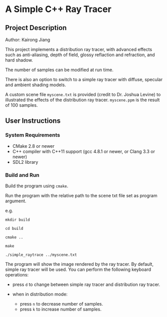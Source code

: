 # A Simple C++ Ray Tracer

## Project Description

Author: Kairong Jiang

This project implements a distribution ray tracer, with advanced effects such as anti-aliasing, depth of field, glossy reflaction and refraction, and hard shadow.

The number of samples can be modified at run time.

There is also an option to switch to a simple ray tracer with diffuse, specular and ambient shading models.

A custom scene file ```myscene.txt``` is provided (credit to Dr. Joshua Levine) to illustrated the effects of the distribution ray tracer. ```myscene.ppm``` is the result of 100 samples.

## User Instructions

### System Requirements

* CMake 2.8 or newer
* C++ compiler with C++11 support (gcc 4.8.1 or newer, or Clang 3.3 or newer)
* SDL2 library

### Build and Run
Build the program using ```cmake```.

Run the program with the relative path to the scene txt file set as program argument.

e.g. 

```mkdir build```

```cd build```

```cmake ..```

```make```

```./simple_raytrace ../myscene.txt```

The program will show the image rendered by the ray tracer. By default, simple ray tracer will be used. You can perform the following keyboard operations:

* press ```d``` to change between simple ray tracer and distribution ray tracer.

* when in distribution mode:
    * press ```n``` to decrease number of samples.
    * press ```k``` to increase number of samples.
   